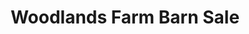 ---
title: "Woodlands Farm Barn Sale"
url: /chippenham/woodlands-farm-barn-sale/
shop: Antiquitäten
---